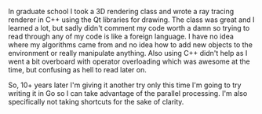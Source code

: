 
In graduate school I took a 3D rendering class and wrote a ray
tracing renderer in C++ using the Qt libraries for drawing.  The
class was great and I learned a lot, but sadly didn't comment my
code worth a damn so trying to read through any of my code
is like a foreign language.  I have no idea where my algorithms
came from and no idea how to add new objects to the environment or
really manipulate anything.  Also using C++ didn't help as I 
went a bit overboard with operator overloading which was awesome
at the time, but confusing as hell to read later on.

So, 10+ years later I'm giving it another try only this time I'm
going to try writing it in Go so I can take advantage of the 
parallel processing.  I'm also specifically not taking shortcuts
for the sake of clarity.  